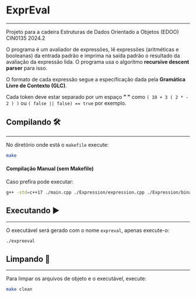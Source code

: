 # ExprEval
---
Projeto para a cadeira Estruturas de Dados Orientado a Objetos (EDOO) CIN0135 2024.2

O programa é um avaliador de expressões, lê expressões (aritméticas e booleanas) da entrada padrão e imprima na saída padrão o resultado da avaliação da expressão lida. O programa usa o algoritmo **recursive descent parser** para isso. 

O formato de cada expressão segue a especificação dada pela **Gramática Livre de Contexto (GLC)**. 

Cada token deve estar separado por um espaço **" "** como `( 10 + 3 ( 2 * - 2 ) )` ou `( false || false) == true` por exemplo.

## Compilando 🛠️
---
No diretório onde está o `makefile` execute:
```bash
make 
```

#### Compilação Manual (sem Makefile)
Caso prefira pode executar:
```bash
g++ -std=c++17 ./main.cpp ./Expression/expression.cpp ./Expression/binary_expression.cpp ./Expression/unary_expression.cpp ./Operators/operators.cpp ./Literal/literal.cpp ./Parser/parser.cpp -o expreval
```

## Executando ▶️
---
O executável será gerado com o nome `expreval`, apenas execute-o:
```bash
./expreeval
```

## Limpando 🧹
---
Para limpar os arquivos de objeto e o executável, execute:
```bash
make clean
```